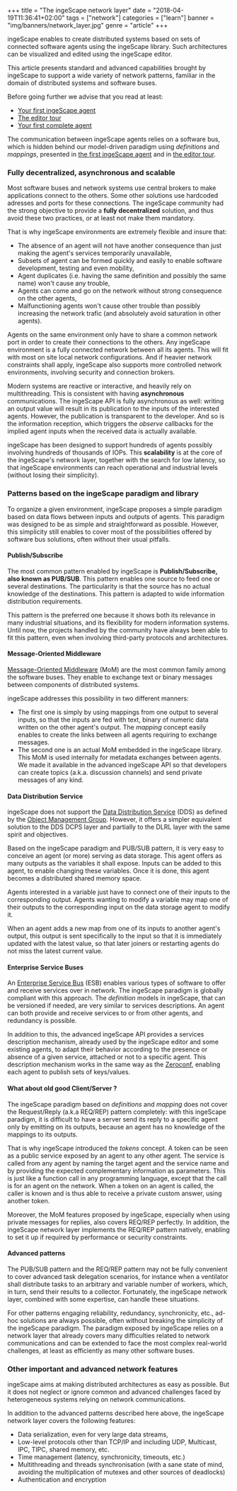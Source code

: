 +++
title = "The ingeScape network layer"
date = "2018-04-19T11:36:41+02:00"
tags = ["network"]
categories = ["learn"]
banner = "img/banners/network_layer.jpg"
genre = "article"
+++

ingeScape enables to create distributed systems based on sets of connected software agents using the ingeScape library. Such architectures can be visualized and edited using the ingeScape editor.

This article presents standard and advanced capabilities brought by ingeScape to support a wide variety of network patterns, familiar in the domain of distributed systems and software buses.

Before going further we advise that you read at least:

- [Your first ingeScape agent](/blog/your_first_agent)
- [The editor tour](/blog/editor_tour)
- [Your first complete agent](/blog/first_full_agent)

The communication between ingeScape agents relies on a software bus, which is hidden behind our model-driven paradigm using *definitions* and *mappings*, presented in [the first ingeScape agent](/blog/your_first_agent) and in [the editor tour](/blog/editor_tour).


### Fully decentralized, asynchronous and scalable

Most software buses and network systems use central brokers to make applications connect to the others. Some other solutions use hardcoded adresses and ports for these connections. The ingeScape community had the strong objective to provide a **fully decentralized** solution, and thus avoid these two practices, or at least not make them mandatory. 

That is why ingeScape environments are extremely flexible and insure that:

- The absence of an agent will not have another consequence than just making the agent's services temporarily unavailable,
- Subsets of agent can be formed quickly and easily to enable software development, testing and even mobility,
- Agent duplicates (i.e. having the same definition and possibly the same name) won't cause any trouble,
- Agents can come and go on the network without strong consequence on the other agents,
- Malfunctioning agents won't cause other trouble than possibly increasing the network trafic (and absolutely avoid saturation in other agents).

Agents on the same environment only have to share a common network port in order to create their connections to the others. Any ingeScape environment is a fully connected network between all its agents. This will fit with most on site local network configurations. And if heavier network constraints shall apply, ingeScape also supports more controlled network environments, involving security and connection brokers.

Modern systems are reactive or interactive, and heavily rely on multithreading. This is consistent with having **asynchronous** communications. The ingeScape API is fully asynchronous as well: writing an output value will result in its publication to the inputs of the interested agents. However, the publication is transparent to the developer. And so is the information reception, which triggers the *observe* callbacks for the implied agent inputs when the received data is actually available.

ingeScape has been designed to support hundreds of agents possibly involving hundreds of thousands of IOPs. This **scalability** is at the core of the ingeScape's network layer, together with the search for low latency, so that ingeScape environments can reach operational and industrial levels (without losing their simplicity).


### Patterns based on the ingeScape paradigm and library

To organize a given environment, ingeScape proposes a simple paradigm based on data flows between inputs and outputs of agents. This paradigm was designed to be as simple and straightforward as possible. However, this simplicity still enables to cover most of the possibilities offered by software bus solutions, often without their usual pitfalls.

#### Publish/Subscribe

The most common pattern enabled by ingeScape is **Publish/Subscribe, also known as PUB/SUB**. This pattern enables one source to feed one or several destinations. The particularity is that the source has no actual knowledge of the destinations. This pattern is adapted to wide information distribution requirements.

This pattern is the preferred one because it shows both its relevance in many industrial situations, and its flexibility for modern information systems. Until now, the projects handled by the community have always been able to fit this pattern, even when involving third-party protocols and architectures.


#### Message-Oriented Middleware

[Message-Oriented Middleware](https://en.wikipedia.org/wiki/Message-oriented_middleware) (MoM) are the most common family among the software buses. They enable to exchange text or binary messages between components of distributed systems.

ingeScape addresses this possibility in two different manners:

- The first one is simply by using mappings from one output to several inputs, so that the inputs are fed with text, binary of numeric data written on the other agent's output. The *mapping* concept easily enables to create the links between all agents requiring to exchange messages.
- The second one is an actual MoM embedded in the ingeScape library. This MoM is used internally for metadata exchanges between agents. We made it available in the advanced ingeScape API so that developers can create topics (a.k.a. discussion channels) and send private messages of any kind.


#### Data Distribution Service

ingeScape does not support the [Data Distribution Service](https://en.wikipedia.org/wiki/Data_Distribution_Service) (DDS) as defined by the [Object Management Group](https://en.wikipedia.org/wiki/Object_Management_Group). However, it offers a simpler equivalent solution to the DDS DCPS layer and partially to the DLRL layer with the same spirit and objectives.

Based on the ingeScape paradigm and PUB/SUB pattern, it is very easy to conceive an agent (or more) serving as data storage. This agent offers as many outputs as the variables it shall expose. Inputs can be added to this agent, to enable changing these variables. Once it is done, this agent becomes a distributed shared memory space.

Agents interested in a variable just have to connect one of their inputs to the corresponding output. Agents wanting to modify a variable  may map one of their outputs to the corresponding input on the data storage agent to modify it.

When an agent adds a new map from one of its inputs to another agent's output, this output is sent specifically to the input so that it is immediately updated with the latest value, so that later joiners or restarting agents do not miss the latest current value.


#### Enterprise Service Buses

An [Enterprise Service Bus](https://en.wikipedia.org/wiki/Enterprise_service_bus) (ESB) enables various types of software to offer and receive services over in network. The ingeScape paradigm is globally compliant with this approach. The *definition* models in ingeScape, that can be versioned if needed, are very similar to services descriptions. An agent can both provide and receive services to or from other agents, and redundancy is possible.

In addition to this, the advanced ingeScape API provides a services description mechanism, already used by the ingeScape editor and some existing agents, to adapt their behavior according to the presence or absence of a given service, attached or not to a specific agent. This description mechanism works in the same way as the [Zeroconf](https://en.wikipedia.org/wiki/Zero-configuration_networking), enabling each agent to publish sets of keys/values.


#### What about old good Client/Server ?

The ingeScape paradigm based on *definitions* and *mapping* does not cover the Request/Reply (a.k.a REQ/REP) pattern completely: with this ingeScape paradigm, it is difficult to have a server send its reply to a specific agent only by emitting on its outputs, because an agent has no knowledge of the mappings to its outputs.

That is why ingeScape introduced the *tokens* concept. A token can be seen as a public service exposed by an agent to any other agent. The service is called from any agent by naming the target agent and the service name and by providing the expected complementary information as parameters. This is just like a function call in any programming language, except that the call is for an agent on the network. When a token on an agent is called, the caller is known and is thus able to receive a private custom answer, using another token.

Moreover, the MoM features proposed by ingeScape, especially when using private messages for replies, also covers REQ/REP perfectly. In addition, the ingeScape network layer implements the REQ/REP pattern natively, enabling to set it up if required by performance or security constraints.


#### Advanced patterns

The PUB/SUB pattern and the REQ/REP pattern may not be fully convenient to cover advanced task delegation scenarios, for instance when a ventilator shall distribute tasks to an arbitrary and variable number of workers, which, in turn, send their results to a collector. Fortunately, the ingeScape network layer, combined with some expertise, can handle these situations.

For other patterns engaging reliability, redundancy, synchronicity, etc., ad-hoc solutions are always possible, often without breaking the simplicity of the ingeScape paradigm. The paradigm exposed by ingeScape relies on a network layer that already covers many difficulties related to network communications and can be extended to face the most complex real-world challenges, at least as efficiently as many other software buses.


### Other important and advanced network features

ingeScape aims at making distributed architectures as easy as possible. But it does not neglect or ignore common and advanced challenges faced by heterogeneous systems relying on network communications.

In addition to the advanced patterns described here above, the ingeScape network layer covers the following features:

- Data serialization, even for very large data streams,
- Low-level protocols other than TCP/IP and including UDP, Multicast, IPC, TIPC, shared memory, etc.
- Time management (latency, synchronicity, timeouts, etc.)
- Multithreading and threads synchronisation (with a sane state of mind, avoiding the multiplication of mutexes and other sources of deadlocks)
- Authentication and encryption

